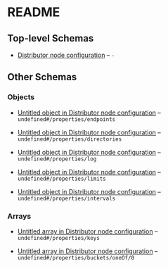 # README

## Top-level Schemas

*   [Distributor node configuration](./definition.md "Configuration schema for distirubtor CLI and node") – `-`

## Other Schemas

### Objects

*   [Untitled object in Distributor node configuration](./definition-properties-endpoints.md "Specifies external endpoints that the distributor node will connect to") – `undefined#/properties/endpoints`

*   [Untitled object in Distributor node configuration](./definition-properties-directories.md "Specifies paths where node's data will be stored") – `undefined#/properties/directories`

*   [Untitled object in Distributor node configuration](./definition-properties-log.md "Specifies minimum log levels by supported log outputs") – `undefined#/properties/log`

*   [Untitled object in Distributor node configuration](./definition-properties-limits.md "Specifies node limits w") – `undefined#/properties/limits`

*   [Untitled object in Distributor node configuration](./definition-properties-intervals.md "Specifies how often periodic tasks (for example cache cleanup) are executed by the node") – `undefined#/properties/intervals`

### Arrays

*   [Untitled array in Distributor node configuration](./definition-properties-keys.md "Specifies the keys to use within distributor node CLI") – `undefined#/properties/keys`

*   [Untitled array in Distributor node configuration](./definition-properties-buckets-oneof-0.md "List of distribution bucket ids") – `undefined#/properties/buckets/oneOf/0`

